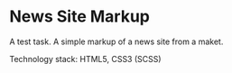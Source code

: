# News Site Markup
<p>A test task. A simple markup of a news site from a maket.</p>
<p>Technology stack: HTML5, CSS3 (SCSS) </p>
